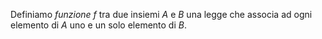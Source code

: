 Definiamo *funzione* $f$ tra due insiemi $A$ e $B$ una legge che associa ad ogni elemento di $A$ uno e un solo elemento di $B$.